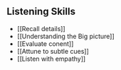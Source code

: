 ## Listening Skills
- [[Recall details]]
- [[Understanding the Big picture]]
- [[Evaluate conent]]
- [[Attune to subtle cues]]
- [[Listen with empathy]]
